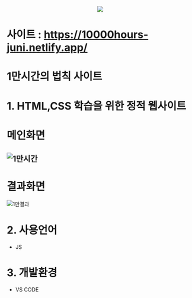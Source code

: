 <div align=center>
	<img src="https://capsule-render.vercel.app/api?type=waving&color=auto&height=200&section=header&text=Juni%20Github!&fontSize=90" />	
</div>

# 사이트 : https://10000hours-juni.netlify.app/

# 1만시간의 법칙 사이트

#  1. HTML,CSS 학습을 위한 정적 웹사이트

# 메인화면
![1만시간](https://github.com/juni0914/1hours/assets/100837725/11e66a6d-ec93-4691-a0c9-300f9f45d4ab)
---
# 결과화면
![1만결과](https://github.com/juni0914/1hours/assets/100837725/ef548dd2-55f0-4514-8a01-109686a8e7f9)

# 2. 사용언어
  - JS 

# 3. 개발환경
  - VS CODE 
